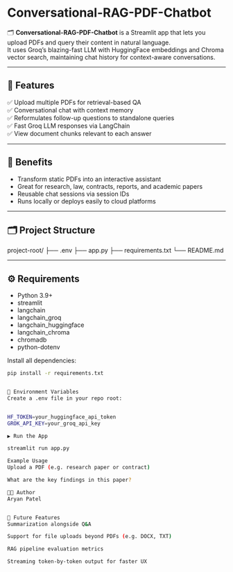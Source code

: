 
# Conversational-RAG-PDF-Chatbot

🗂️ **Conversational-RAG-PDF-Chatbot** is a Streamlit app that lets you upload PDFs and query their content in natural language.  
It uses Groq’s blazing-fast LLM with HuggingFace embeddings and Chroma vector search, maintaining chat history for context-aware conversations.

---

## 🚀 Features

✅ Upload multiple PDFs for retrieval-based QA  
✅ Conversational chat with context memory  
✅ Reformulates follow-up questions to standalone queries  
✅ Fast Groq LLM responses via LangChain  
✅ View document chunks relevant to each answer

---

## 🌟 Benefits

- Transform static PDFs into an interactive assistant  
- Great for research, law, contracts, reports, and academic papers  
- Reusable chat sessions via session IDs  
- Runs locally or deploys easily to cloud platforms

---

## 🗂️ Project Structure


project-root/
├── .env
├── app.py
├── requirements.txt
└── README.md


---

## ⚙️ Requirements

- Python 3.9+
- streamlit
- langchain
- langchain_groq
- langchain_huggingface
- langchain_chroma
- chromadb
- python-dotenv

Install all dependencies:

```bash
pip install -r requirements.txt


🔑 Environment Variables
Create a .env file in your repo root:


HF_TOKEN=your_huggingface_api_token
GROK_API_KEY=your_groq_api_key

▶️ Run the App

streamlit run app.py

Example Usage
Upload a PDF (e.g. research paper or contract)

What are the key findings in this paper?

👨‍💻 Author
Aryan Patel


🔮 Future Features
Summarization alongside Q&A

Support for file uploads beyond PDFs (e.g. DOCX, TXT)

RAG pipeline evaluation metrics

Streaming token-by-token output for faster UX
